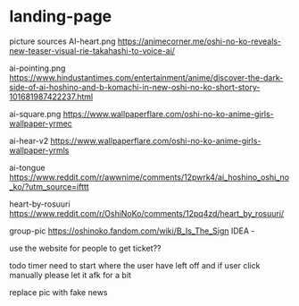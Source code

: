 # landing-page




picture sources
AI-heart.png
https://animecorner.me/oshi-no-ko-reveals-new-teaser-visual-rie-takahashi-to-voice-ai/

ai-pointing.png
https://www.hindustantimes.com/entertainment/anime/discover-the-dark-side-of-ai-hoshino-and-b-komachi-in-new-oshi-no-ko-short-story-101681987422237.html

ai-square.png
https://www.wallpaperflare.com/oshi-no-ko-anime-girls-wallpaper-yrmec

ai-hear-v2
https://www.wallpaperflare.com/oshi-no-ko-anime-girls-wallpaper-yrmls

ai-tongue
https://www.reddit.com/r/awwnime/comments/12pwrk4/ai_hoshino_oshi_no_ko/?utm_source=ifttt

heart-by-rosuuri
https://www.reddit.com/r/OshiNoKo/comments/12pq4zd/heart_by_rosuuri/

group-pic
https://oshinoko.fandom.com/wiki/B_Is_The_Sign
IDEA -

use the website for people to get ticket??


todo
timer need to start where the user have left off
and if user click manually please let it afk for a bit

replace pic with fake news
